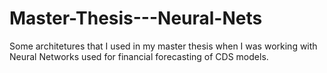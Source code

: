 # Master-Thesis---Neural-Nets
Some architetures that I used in my master thesis when I was working with Neural Networks used for financial forecasting of CDS models.
